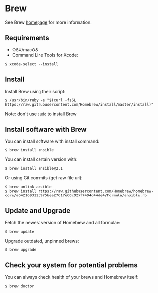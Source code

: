 # Brew

See Brew [homepage](http://brew.sh/) for more information.

## Requirements

- OSX/macOS
- Command Line Tools for Xcode:

```
$ xcode-select --install
```

## Install

Install Brew using their script:

```
$ /usr/bin/ruby -e "$(curl -fsSL https://raw.githubusercontent.com/Homebrew/install/master/install)"
```

Note: don't use `sudo` to install Brew

## Install software with Brew

You can install software with install command:

```
$ brew install ansible
```

You can install certain version with:

```
$ brew install ansible@2.1
```

Or using Git commits (get raw file url):

```
$ brew unlink ansible
$ brew install https://raw.githubusercontent.com/Homebrew/homebrew-core/a642169312c975bea27617e60c925f7494d44de4/Formula/ansible.rb
```

## Update and Upgrade

Fetch the newest version of Homebrew and all formulae: 

```
$ brew update
```

Upgrade outdated, unpinned brews: 

```
$ brew upgrade
```

## Check your system for potential problems

You can always check health of your brews and Homebrew itself:

```
$ brew doctor
```
